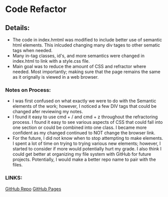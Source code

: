 # Code Refactor 

## Details:
* The code in index.hmtml was modified to include better use of semantic html elements. This 
inlcuded changing many div tages to other sematic tags when needed. 
* Many in-tag classes, id's, and more semantics were changed in index.html to link with a style.css file. 
* Main goal was to reduce the amount of CSS and refractor where needed. Most importantly; making sure that the 
page remains the same as it orignally is viewed in a web browser. 

### Notes on Process: 
* I was first confused on what exactly we were to do with the Semantic elements of the work; however, 
I noticed a few DIV tags that could be changed afer reviewing my notes. 
* I found it easy to use cmd + / and cmd + z throughout the refractoring process. I found it easy to 
see various aspects of CSS that could fall into one section or could be combined into one class. I became 
more confident as my changed continued to NOT change the browser link. 
* For the future, I did not know when to stop attempting to make elements. I spent a lot
of time on trying to trying various new elements; however, I started to consider if more would 
potentially hurt my grade. I also think I could get better at organizing my file system with GitHub 
for future projects. Potentially, I would make a better repo name to pair with the files. 

### LINKS: 
[GitHub Repo](https://github.com/Josly025/g_github)
[GitHub Pages](https://josly025.github.io/g_github/)